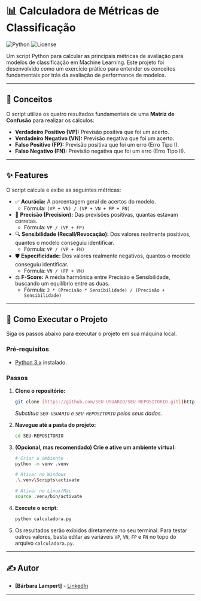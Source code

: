 # 📊 Calculadora de Métricas de Classificação

![Python](https://img.shields.io/badge/Python-3.11+-blue.svg?logo=python&logoColor=white)
![License](https://img.shields.io/badge/License-MIT-green.svg)

Um script Python para calcular as principais métricas de avaliação para modelos de classificação em Machine Learning. Este projeto foi desenvolvido como um exercício prático para entender os conceitos fundamentais por trás da avaliação de performance de modelos.

---

## 📖 Conceitos

O script utiliza os quatro resultados fundamentais de uma **Matriz de Confusão** para realizar os cálculos:
* **Verdadeiro Positivo (VP):** Previsão positiva que foi um acerto.
* **Verdadeiro Negativo (VN):** Previsão negativa que foi um acerto.
* **Falso Positivo (FP):** Previsão positiva que foi um erro (Erro Tipo I).
* **Falso Negativo (FN):** Previsão negativa que foi um erro (Erro Tipo II).

---

## ✨ Features

O script calcula e exibe as seguintes métricas:

* ✅ **Acurácia:** A porcentagem geral de acertos do modelo.
    * Fórmula: `(VP + VN) / (VP + VN + FP + FN)`
* 🎯 **Precisão (Precision):** Das previsões positivas, quantas estavam corretas.
    * Fórmula: `VP / (VP + FP)`
* 🔍 **Sensibilidade (Recall/Revocação):** Dos valores realmente positivos, quantos o modelo conseguiu identificar.
    * Fórmula: `VP / (VP + FN)`
* 🛡️ **Especificidade:** Dos valores realmente negativos, quantos o modelo conseguiu identificar.
    * Fórmula: `VN / (FP + VN)`
* ⚖️ **F-Score:** A média harmônica entre Precisão e Sensibilidade, buscando um equilíbrio entre as duas.
    * Fórmula: `2 * (Precisão * Sensibilidade) / (Precisão + Sensibilidade)`

---

## 🚀 Como Executar o Projeto

Siga os passos abaixo para executar o projeto em sua máquina local.

### Pré-requisitos

* [Python 3.x](https://www.python.org/downloads/) instalado.

### Passos

1.  **Clone o repositório:**
    ```sh
    git clone [https://github.com/SEU-USUARIO/SEU-REPOSITORIO.git](https://github.com/SEU-USUARIO/SEU-REPOSITORIO.git)
    ```
    *Substitua `SEU-USUARIO` e `SEU-REPOSITORIO` pelos seus dados.*

2.  **Navegue até a pasta do projeto:**
    ```sh
    cd SEU-REPOSITORIO
    ```

3.  **(Opcional, mas recomendado) Crie e ative um ambiente virtual:**
    ```sh
    # Criar o ambiente
    python -m venv .venv

    # Ativar no Windows
    .\.venv\Scripts\activate

    # Ativar no Linux/Mac
    source .venv/bin/activate
    ```

4.  **Execute o script:**
    ```sh
    python calculadora.py
    ```

5.  Os resultados serão exibidos diretamente no seu terminal. Para testar outros valores, basta editar as variáveis `VP`, `VN`, `FP` e `FN` no topo do arquivo `calculadora.py`.

---

## ✍️ Autor

* **[Bárbara Lampert]** - [LinkedIn](www.linkedin.com/in/barbara-lampert/) 

---


